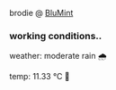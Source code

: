 brodie @ [BluMint](https://www.linkedin.com/company/blumint-io/)

<!--weather_start-->
### working conditions..

weather: moderate rain 🌧️

temp: 11.33 °C 👕

<!--weather_end-->
